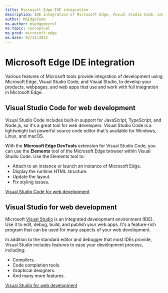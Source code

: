 ```yaml
---
title: Microsoft Edge IDE integration
description: IDE integration of Microsoft Edge, Visual Studio Code, and Visual Studio.
author: MSEdgeTeam
ms.author: msedgedevrel
ms.topic: conceptual
ms.prod: microsoft-edge
ms.date: 02/14/2022
---
```

# Microsoft Edge IDE integration

Various features of Microsoft tools provide integration of development using Microsoft Edge, Visual Studio Code, and Visual Studio, to develop your products, webpages, and web apps that use and work with full integration in Microsoft Edge.


<!-- ====================================================================== -->
## Visual Studio Code for web development

Visual Studio Code includes built-in support for JavaScript, TypeScript, and Node.js, so it's a great tool for web developers.  Visual Studio Code is a lightweight but powerful source code editor that's available for Windows, Linux, and macOS.

With the **Microsoft Edge DevTools** extension for Visual Studio Code, you can use the **Elements** tool of the Microsoft Edge browser within Visual Studio Code.  Use the Elements tool to:

*  Attach to an instance or launch an instance of Microsoft Edge.
*  Display the runtime HTML structure.
*  Update the layout.
*  Fix styling issues.

[Visual Studio Code for web development](index.md)


<!-- ====================================================================== -->
## Visual Studio for web development

Microsoft [Visual Studio](https://visualstudio.microsoft.com/vs) is an integrated development environment (IDE).   Use it to edit, debug, build, and publish your web apps.  It's a feature-rich program that can be used for many aspects of your web development.

In addition to the standard editor and debugger that most IDEs provide, Visual Studio includes features to ease your development process, including:

*   Compilers.
*   Code completion tools.
*   Graphical designers.
*   And many more features.

[Visual Studio for web development](../visual-studio/index.md)
